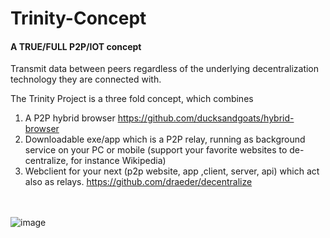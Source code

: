 # Trinity-Concept
#### A TRUE/FULL P2P/IOT concept

Transmit data between peers regardless of the underlying decentralization technology they are connected with.

The Trinity Project is a three fold concept, which combines

1. A P2P hybrid browser https://github.com/ducksandgoats/hybrid-browser
2. Downloadable exe/app which is a P2P relay, running as background service on your PC or mobile (support your favorite websites to de-centralize, for instance Wikipedia)
3. Webclient for your next (p2p website, app ,client, server, api) which act also as relays. https://github.com/draeder/decentralize
<br><br><br>

![image](https://user-images.githubusercontent.com/67427045/162092440-eefdc914-c6cd-4a5e-afe5-eab41b17c089.png)
